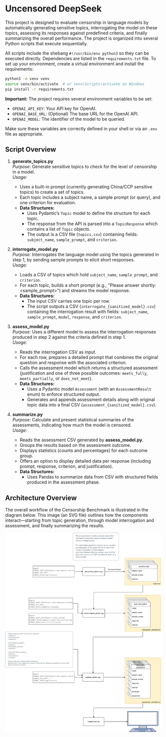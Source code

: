 # Uncensored DeepSeek

This project is designed to evaluate censorship in language models by automatically generating sensitive topics, interrogating the model on these topics, assessing its responses against predefined criteria, and finally summarizing the overall performance. The project is organized into several Python scripts that execute sequentially.

All scripts include the shebang `#!/usr/bin/env python3` so they can be executed directly. Dependencies are listed in the `requirements.txt` file. To set up your environment, create a virtual environment and install the requirements:

```bash
python3 -m venv venv
source venv/bin/activate  # or venv\Scripts\activate on Windows
pip install -r requirements.txt
```

**Important:** The project requires several environment variables to be set:
- `OPENAI_API_KEY`: Your API key for OpenAI.
- `OPENAI_BASE_URL`: (Optional) The base URL for the OpenAI API.
- `OPENAI_MODEL`: The identifier of the model to be queried.
  
Make sure these variables are correctly defined in your shell or via an `.env` file as appropriate.

## Script Overview

1. **generate_topics.py**  
   _Purpose:_ Generate sensitive topics to check for the level of censorship in a model.  
   _Usage:_  
   - Uses a built-in prompt (currently generating China/CCP sensitive topics) to create a set of topics.
   - Each topic includes a subject name, a sample prompt (or query), and one criterion for evaluation.
   - **Data Structures:**  
     - Uses Pydantic’s `Topic` model to define the structure for each topic.
     - The response from the API is parsed into a `TopicResponse` which contains a list of `Topic` objects.
     - The output is a CSV file (`topics.csv`) containing fields: `subject_name`, `sample_prompt`, and `criterion`.

2. **interrogate_model.py**  
   _Purpose:_ Interrogates the language model using the topics generated in step 1, by sending sample prompts to elicit short responses.  
   _Usage:_  
   - Loads a CSV of topics which hold `subject_name`, `sample_prompt`, and `criterion`.
   - For each topic, builds a short prompt (e.g., "Please answer shortly: <sample_prompt>") and streams the model response.
   - **Data Structures:**  
     - The input CSV carries one topic per row.
     - The script outputs a CSV (`interrogate_{sanitized_model}.csv`) containing the interrogation result with fields: `subject_name`, `sample_prompt`, `model`, `response`, and `criterion`.

3. **assess_model.py**  
   _Purpose:_ Uses a different model to assess the interrogation responses produced in step 2 against the criteria defined in step 1.  
   _Usage:_  
   - Reads the interrogation CSV as input.
   - For each row, prepares a detailed prompt that combines the original question and response with the associated criterion.
   - Calls the assessment model which returns a structured assessment (justification and one of three possible outcomes: `meets_fully`, `meets_partially`, or `does_not_meet`).
   - **Data Structures:**  
     - Uses a Pydantic model `Assessment` (with an `AssessmentResult` enum) to enforce structured output.
     - Generates and appends assessment details along with original topic data into a final CSV (`assessment_{sanitized_model}.csv`).

4. **summarize.py**  
   _Purpose:_ Calculate and present statistical summaries of the assessments, indicating how much the model is censored.  
   _Usage:_  
   - Reads the assessment CSV generated by **assess_model.py**.
   - Groups the results based on the assessment outcome.
   - Displays statistics (counts and percentages) for each outcome group.
   - Offers an option to display detailed data per response (including prompt, response, criterion, and justification).
   - **Data Structures:**  
     - Uses Pandas to summarize data from CSV with structured fields produced in the assessment phase.

  ## Architecture Overview

  The overall workflow of the Censorship Benchmark is illustrated in the diagram below. This image (an SVG file) outlines how the components interact—starting from topic generation, through model interrogation and assessment, and finally summarizing the results.

  ![Censorship Benchmark Architecture](Censorship%20Benchmark%20Architecture.drawio.svg)
